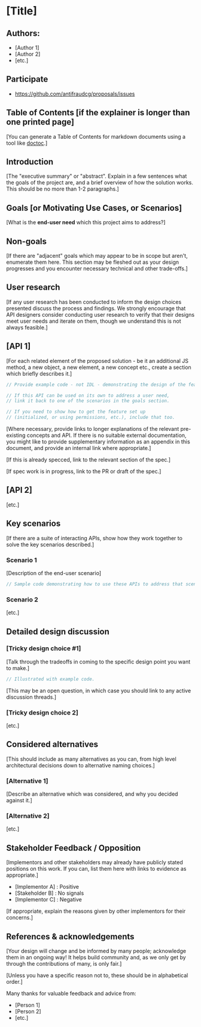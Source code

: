 # [Title]

## Authors:

- [Author 1]
- [Author 2]
- [etc.]

## Participate
- https://github.com/antifraudcg/proposals/issues

## Table of Contents [if the explainer is longer than one printed page]

[You can generate a Table of Contents for markdown documents using a tool like [doctoc](https://github.com/thlorenz/doctoc).]

<!-- START doctoc generated TOC please keep comment here to allow auto update -->
<!-- END doctoc generated TOC please keep comment here to allow auto update -->

## Introduction

[The "executive summary" or "abstract".
Explain in a few sentences what the goals of the project are,
and a brief overview of how the solution works.
This should be no more than 1-2 paragraphs.]

## Goals [or Motivating Use Cases, or Scenarios]

[What is the **end-user need** which this project aims to address?]

## Non-goals

[If there are "adjacent" goals which may appear to be in scope but aren't,
enumerate them here. This section may be fleshed out as your design progresses and you encounter necessary technical and other trade-offs.]

## User research

[If any user research has been conducted to inform the design choices presented
discuss the process and findings.
We strongly encourage that API designers consider conducting user research to
verify that their designs meet user needs and iterate on them,
though we understand this is not always feasible.]

## [API 1]

[For each related element of the proposed solution - be it an additional JS method, a new object, a new element, a new concept etc., create a section which briefly describes it.]

```js
// Provide example code - not IDL - demonstrating the design of the feature.

// If this API can be used on its own to address a user need,
// link it back to one of the scenarios in the goals section.

// If you need to show how to get the feature set up
// (initialized, or using permissions, etc.), include that too.
```

[Where necessary, provide links to longer explanations of the relevant pre-existing concepts and API.
If there is no suitable external documentation, you might like to provide supplementary information as an appendix in this document, and provide an internal link where appropriate.]

[If this is already specced, link to the relevant section of the spec.]

[If spec work is in progress, link to the PR or draft of the spec.]

## [API 2]

[etc.]

## Key scenarios

[If there are a suite of interacting APIs, show how they work together to solve the key scenarios described.]

### Scenario 1

[Description of the end-user scenario]

```js
// Sample code demonstrating how to use these APIs to address that scenario.
```

### Scenario 2

[etc.]

## Detailed design discussion

### [Tricky design choice #1]

[Talk through the tradeoffs in coming to the specific design point you want to make.]

```js
// Illustrated with example code.
```

[This may be an open question,
in which case you should link to any active discussion threads.]

### [Tricky design choice 2]

[etc.]

## Considered alternatives

[This should include as many alternatives as you can,
from high level architectural decisions down to alternative naming choices.]

### [Alternative 1]

[Describe an alternative which was considered,
and why you decided against it.]

### [Alternative 2]

[etc.]

## Stakeholder Feedback / Opposition

[Implementors and other stakeholders may already have publicly stated positions on this work. If you can, list them here with links to evidence as appropriate.]

- [Implementor A] : Positive
- [Stakeholder B] : No signals
- [Implementor C] : Negative

[If appropriate, explain the reasons given by other implementors for their concerns.]

## References & acknowledgements

[Your design will change and be informed by many people; acknowledge them in an ongoing way! It helps build community and, as we only get by through the contributions of many, is only fair.]

[Unless you have a specific reason not to, these should be in alphabetical order.]

Many thanks for valuable feedback and advice from:

- [Person 1]
- [Person 2]
- [etc.]